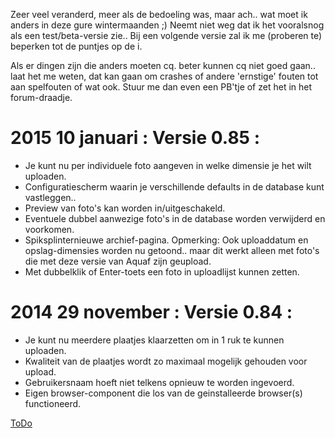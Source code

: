 Zeer veel veranderd, meer als de bedoeling was, maar ach..
wat moet ik anders in deze gure wintermaanden ;)
Neemt niet weg dat ik het vooralsnog als een test/beta-versie zie..
Bij een volgende versie zal ik me (proberen te) beperken tot de puntjes op de i.

Als er dingen zijn die anders moeten cq. beter kunnen cq niet goed gaan.. laat het me
weten, dat kan gaan om crashes of andere 'ernstige' fouten tot aan spelfouten of wat ook.
Stuur me dan even een PB'tje of zet het in het forum-draadje.


# 2015 10 januari : Versie 0.85 :
* Je kunt nu per individuele foto aangeven in welke dimensie je het wilt uploaden.
* Configuratiescherm waarin je verschillende defaults in de database kunt vastleggen..
* Preview van foto's kan worden in/uitgeschakeld.
* Eventuele dubbel aanwezige foto's in de database worden verwijderd en voorkomen.
* Spiksplinternieuwe archief-pagina.
Opmerking: Ook uploaddatum en opslag-dimensies worden nu getoond.. maar dit werkt alleen
met foto's die met deze versie van Aquaf zijn geupload.
* Met dubbelklik of Enter-toets een foto in uploadlijst kunnen zetten.


# 2014 29 november : Versie 0.84 :
* Je kunt nu meerdere plaatjes klaarzetten om in 1 ruk te kunnen uploaden.
* Kwaliteit van de plaatjes wordt zo maximaal mogelijk gehouden voor upload.
* Gebruikersnaam hoeft niet telkens opnieuw te worden ingevoerd.
* Eigen browser-component die los van de geinstalleerde browser(s) functioneerd.

[ToDo](TODO.md)
